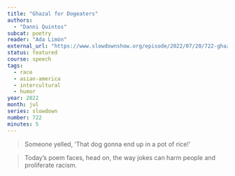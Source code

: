 ```yaml
---
title: "Ghazal for Dogeaters"
authors:
  - "Danni Quintos"
subcat: poetry
reader: "Ada Limón"
external_url: "https://www.slowdownshow.org/episode/2022/07/20/722-ghazal-for-dogeaters"
status: featured
course: speech
tags:
  - race
  - asian-america
  - intercultural
  - humor
year: 2022
month: jul
series: slowdown
number: 722
minutes: 5
---
```


> Someone yelled, ‘That dog gonna end up in a pot of rice!’

> Today’s poem faces, head on, the way jokes can harm people and proliferate racism.
